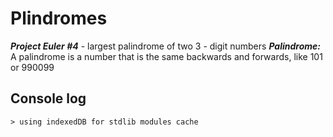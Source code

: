# Plindromes

***Project Euler #4*** - largest palindrome of two 3 - digit numbers 
***Palindrome:*** A palindrome is a number that is the same backwards and forwards, like 101 or 990099



## Console log

```
> using indexedDB for stdlib modules cache


```